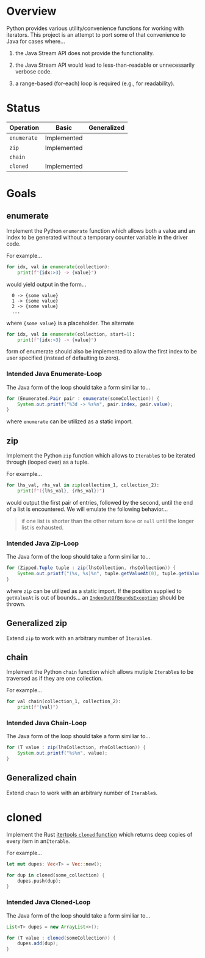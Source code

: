 # Overview

Python provides various utility/convenience functions for working with
iterators. This project is an attempt to port some of that convenience to Java
for cases where...

  1. the Java Stream API does not provide the functionality.

  2. the Java Stream API would lead to less-than-readable or unnecessarily
     verbose code.

  3. a range-based (for-each) loop is required (e.g., for readability).


# Status

| Operation   | Basic       | Generalized |
| :----       | :--:        | :--:        |
| `enumerate` | Implemented |             |
| `zip`       | Implemented |             |
| `chain`     |             |             |
| `cloned`    | Implemented |             |


# Goals

## enumerate

Implement the Python `enumerate` function which allows both a value and an
index to be generated without a temporary counter variable in the driver code.

For example...

```python
for idx, val in enumerate(collection):
    print(f"{idx:>3} -> {value}")
```

would yield output in the form...

```console
  0 -> {some value}
  1 -> {some value}
  2 -> {some value}
  ...
```

where `{some value}` is a placeholder. The alternate

```python
for idx, val in enumerate(collection, start=1):
    print(f"{idx:>3} -> {value}")
```

form of enumerate should also be implemented to allow the first index to be
user specified (instead of defaulting to zero).


### Intended Java Enumerate-Loop

The Java form of the loop should take a form similiar to...

```java
for (Enumerated.Pair pair : enumerate(someCollection)) {
    System.out.printf("%3d -> %s%n", pair.index, pair.value);
}
```

where `enumerate` can be utilized as a static import.


## zip

Implement the Python `zip` function which allows to `Iterable`s to be iterated
through (looped over) as a tuple.

For example...

```python
for lhs_val, rhs_val in zip(collection_1, collection_2):
    print(f"({lhs_val}, {rhs_val})")
```

would output the first pair of entries, followed by the second, until the end
of a list is encountered. We will emulate the following behavior...

> if one list is shorter than the other return `None` or `null` until the
> longer list is exhausted.


### Intended Java Zip-Loop

The Java form of the loop should take a form similiar to...

```java
for (Zipped.Tuple tuple : zip(lhsCollection, rhsCollection)) {
    System.out.printf("(%s, %s)%n", tuple.getValueAt(0), tuple.getValueAt(1));
}
```

where `zip` can be utilized as a static import. If the position supplied to
`getValueAt` is out of bounds... an
[`IndexOutOfBoundsException`](https://docs.oracle.com/en/java/javase/11/docs/api/java.base/java/lang/IndexOutOfBoundsException.html)
should be thrown.


## Generalized zip

Extend `zip` to work with an arbitrary number of `Iterable`s. 


## chain

Implement the Python `chain` function which allows mutiple `Iterable`s to be
traversed as if they are one collection.

For example...

```python
for val chain(collection_1, collection_2):
    print(f"{val}")
```

### Intended Java Chain-Loop

The Java form of the loop should take a form similiar to...

```java
for (T value : zip(lhsCollection, rhsCollection)) {
    System.out.printf("%s%n", value);
}
```

## Generalized chain

Extend `chain` to work with an arbitrary number of `Iterable`s. 


# cloned

Implement the Rust [itertools `cloned`
function](https://docs.rs/itertools/latest/itertools/fn.cloned.html) which
returns deep copies of every item in an`Iterable`.

For example...

```rust
let mut dupes: Vec<T> = Vec::new();

for dup in cloned(some_collection) {
    dupes.push(dup);
}
```


### Intended Java Cloned-Loop

The Java form of the loop should take a form similiar to...

```java
List<T> dupes = new ArrayList<>();

for (T value : cloned(someCollection)) {
    dupes.add(dup);
}
```

